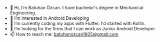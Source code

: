 - 👋 Hi, I’m Batuhan Özcan. I have bachelor's degree in Mechanical Engineering.
- 👀 I’m interested in Android Developing
- 🌱 I’m currently coding my apps with Flutter. I'd started with Kotlin.
- 💞️ I’m looking for the firms that I can work as Junior Android Developer
- 📫 How to reach me: batuhanozcan1605@gmail.com

